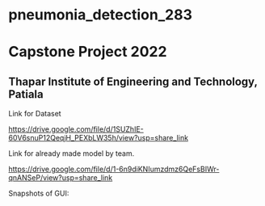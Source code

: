 # pneumonia_detection_283
# Capstone Project 2022 
## Thapar Institute of Engineering and Technology, Patiala


Link for Dataset

https://drive.google.com/file/d/1SUZhIE-60V6snuP12QeqjH_PEXbLW35h/view?usp=share_link

Link for already made model by team.

https://drive.google.com/file/d/1-6n9diKNIumzdmz6QeFsBIWr-qnANSeP/view?usp=share_link

Snapshots of GUI:

